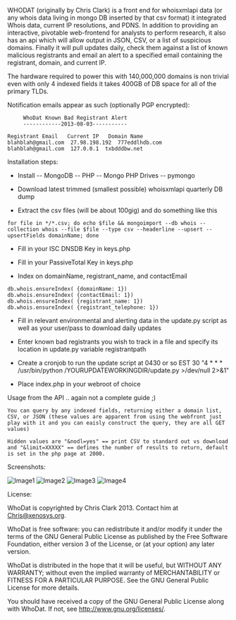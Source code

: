 WHODAT (originally by Chris Clark) is a front end for whoisxmlapi data (or any whois data living in mongo DB inserted by that csv format) it integrated Whois data, current IP resolutions, and PDNS. In addition to providing an interactive, pivotable web-frontend for analysts to perform research, it also has an api which will allow output in JSON, CSV, or a list of suspicious domains. Finally it will pull updates daily, check them against a list of known malicious registrants and email an alert to a specified email containing the registrant, domain, and current IP. 

The hardware required to power this with 140,000,000 domains is non trivial even with only 4 indexed fields it takes 400GB of DB space for all of the primary TLDs. 

Notification emails appear as such (optionally PGP encrypted):

```
     WhoDat Known Bad Registrant Alert
     ------------2013-08-03-----------

Registrant Email   Current IP   Domain Name 
blahblah@gmail.com  27.98.198.192  777eddlhdb.com
blahblah@gmail.com  127.0.0.1  txbdddbw.net 
```

Installation steps:

- Install
-- MongoDB
-- PHP
-- Mongo PHP Drives
-- pymongo

- Download latest trimmed (smallest possible) whoisxmlapi quarterly DB dump

- Extract the csv files (will be about 100gig) and do something like this 
```
for file in */*.csv; do echo $file && mongoimport --db whois --collection whois --file $file --type csv --headerline --upsert --upsertFields domainName; done
```

- Fill in your ISC DNSDB Key in keys.php
- Fill in your PassiveTotal Key in keys.php

- Index on domainName, registrant_name, and contactEmail
```
db.whois.ensureIndex( {domainName: 1})
db.whois.ensureIndex( {contactEmail: 1})
db.whois.ensureIndex( {registrant_name: 1})
db.whois.ensureIndex( {registrant_telephone: 1})
```

- Fill in relevant environmental and alerting data in the update.py script as well as your user/pass to download daily updates

- Enter known bad registrants you wish to track in a file and specify its location in update.py variable registrantpath

- Create a cronjob to run the update script at 0430 or so EST 30 "4 * * * /usr/bin/python /YOURUPDATEWORKINGDIR/update.py >/dev/null 2>&1"

- Place index.php in your webroot of choice

Usage from the API .. again not a complete guide ;) 
```
You can query by any indexed fields, returning either a domain list, CSV, or JSON (these values are apparent from using the webfront just play with it and you can eaisly construct the query, they are all GET values)

Hidden values are "&nodl=yes" == print CSV to standard out vs download and "&limit=XXXXX" == defines the number of results to return, default is set in the php page at 2000. 
```
Screenshots: 

![Image1](https://raw.github.com/MITRECND/WhoDat/master/whodat/screenshots/ss1.png)
![Image2](https://raw.github.com/MITRECND/WhoDat/master/whodat/screenshots/ss2.png)
![Image3](https://raw.github.com/MITRECND/WhoDat/master/whodat/screenshots/ss3.png)
![Image4](https://raw.github.com/MITRECND/WhoDat/master/whodat/screenshots/ss4.png)

License:

WhoDat is copyrighted by Chris Clark 2013. Contact him at Chris@xenosys.org.

WhoDat is free software: you can redistribute it and/or modify it under the terms of the GNU General Public License as published by the Free Software Foundation, either version 3 of the License, or (at your option) any later version.

WhoDat is distributed in the hope that it will be useful, but WITHOUT ANY WARRANTY; without even the implied warranty of MERCHANTABILITY or FITNESS FOR A PARTICULAR PURPOSE. See the GNU General Public License for more details.

You should have received a copy of the GNU General Public License along with WhoDat. If not, see http://www.gnu.org/licenses/.

